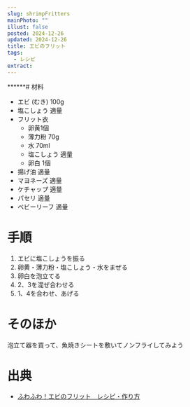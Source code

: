 ```yaml
---
slug: shrimpFritters
mainPhoto: ""
illust: false
posted: 2024-12-26
updated: 2024-12-26
title: エビのフリット
tags:
  - レシピ
extract:
---
```

******# 材料

- エビ (むき) 100g
- 塩こしょう 適量
- フリット衣
  - 卵黄1個
  - 薄力粉 70g
  - 水 70ml
  - 塩こしょう 適量
  - 卵白 1個
- 揚げ油 適量
- マヨネーズ 適量
- ケチャップ 適量
- パセリ 適量
- ベビーリーフ 適量


# 手順

1. エビに塩こしょうを振る
2. 卵黄・薄力粉・塩こしょう・水をまぜる
3. 卵白を泡立てる
4. 2、3を混ぜ合わせる　
5. 1、4を合わせ、あげる

# そのほか

泡立て器を買って、魚焼きシートを敷いてノンフライしてみよう

# 出典

- [ふわふわ！エビのフリット　レシピ・作り方](https://www.kurashiru.com/recipes/2853a34a-fbad-4176-bc80-9fe28ff213a0)

